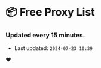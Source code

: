 # :package: Free Proxy List
### Updated every 15 minutes.

- Last updated: `2024-07-23 10:39`

:heart:
